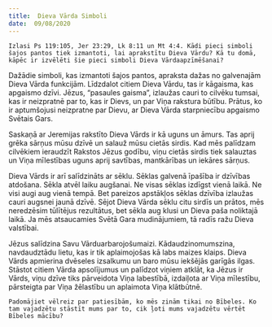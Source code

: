 ```yaml
---
title:  Dieva Vārda Simboli
date:  09/08/2020
---
```


`Izlasi Ps 119:105, Jer 23:29, Lk 8:11 un Mt 4:4. Kādi pieci simboli šajos pantos tiek izmantoti, lai aprakstītu Dieva Vārdu? Kā tu domā, kāpēc ir izvēlēti šie pieci simboli Dieva Vārdaapzīmēšanai?`

Dažādie simboli, kas izmantoti šajos pantos, apraksta dažas no galvenajām Dieva Vārda funkcijām. Līdzdalot citiem Dieva Vārdu, tas ir kāgaisma, kas apgaismo dzīvi. Jēzus, “pasaules gaisma”, izlaužas cauri to cilvēku tumsai, kas ir neizpratnē par to, kas ir Dievs, un par Viņa rakstura būtību. Prātus, ko ir aptumšojusi neizpratne par Dievu, ar Dieva Vārda starpniecību apgaismo Svētais Gars.

Saskaņā ar Jeremijas rakstīto Dieva Vārds ir kā uguns un āmurs. Tas aprij grēka sārņus mūsu dzīvē un salauž mūsu cietās sirdis. Kad mēs palīdzam cilvēkiem ieraudzīt Rakstos Jēzus godību, viņu cietās sirdis tiek salauztas un Viņa mīlestības uguns aprij savtības, mantkārības un iekāres sārņus.

Dieva Vārds ir arī salīdzināts ar sēklu. Sēklas galvenā īpašība ir dzīvības atdošana. Sēkla atvēl laiku augšanai. Ne visas sēklas izdīgst vienā laikā. Ne visi augi aug vienā tempā. Bet pareizos apstākļos sēklas dzīvība izlaužas cauri augsnei jaunā dzīvē. Sējot Dieva Vārda sēklu citu sirdīs un prātos, mēs neredzēsim tūlītējus rezultātus, bet sēkla aug klusi un Dieva paša noliktajā laikā. Ja mēs atsaucamies Svētā Gara mudinājumiem, tā radīs ražu Dieva valstībai.

Jēzus salīdzina Savu Vārduarbarojošumaizi. Kādaudzinomumszina, navdaudztādu lietu, kas ir tik aplaimojošas kā labs maizes klaips. Dieva Vārds apmierina dvēseles izsalkumu un baro mūsu iekšējās garīgās ilgas. Stāstot citiem Vārda apsolījumus un palīdzot viņiem atklāt, ka Jēzus ir Vārds, viņu dzīve tiks pārveidota Viņa labestībā, izdaiļota ar Viņa mīlestību, pārsteigta par Viņa žēlastību un aplaimota Viņa klātbūtnē.

`Padomājiet vēlreiz par patiesībām, ko mēs zinām tikai no Bībeles. Ko tam vajadzētu stāstīt mums par to, cik ļoti mums vajadzētu vērtēt Bībeles mācību?`